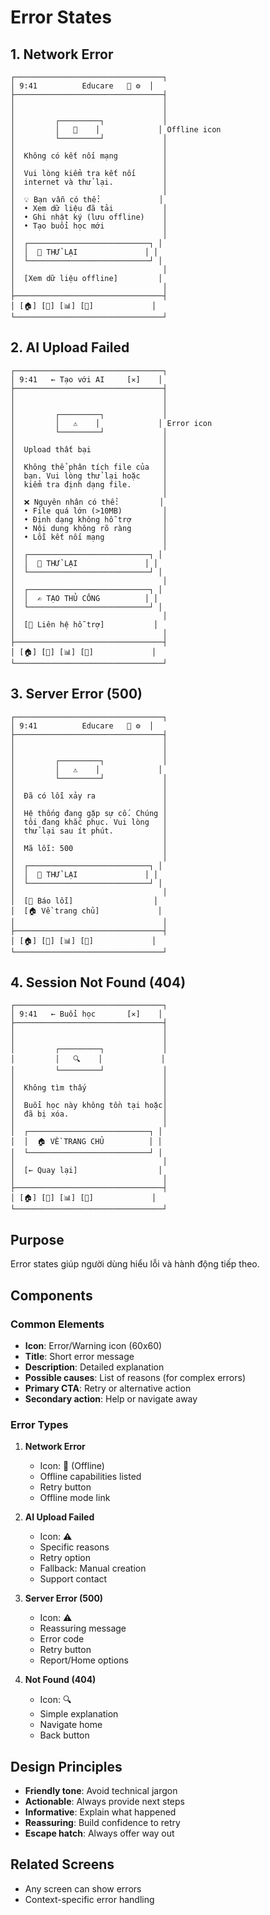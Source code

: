 # Error States

## 1. Network Error

```
┌─────────────────────────────────┐
│ 9:41          Educare   👤 ⚙️  │
├─────────────────────────────────┤
│                                 │
│                                 │
│         ┌─────────┐             │
│         │   📡    │             │ Offline icon
│         └─────────┘             │
│                                 │
│  Không có kết nối mạng          │
│                                 │
│  Vui lòng kiểm tra kết nối      │
│  internet và thử lại.           │
│                                 │
│  💡 Bạn vẫn có thể:             │
│  • Xem dữ liệu đã tải           │
│  • Ghi nhật ký (lưu offline)    │
│  • Tạo buổi học mới             │
│                                 │
│  ┌───────────────────────────┐ │
│  │  🔄 THỬ LẠI               │ │
│  └───────────────────────────┘ │
│                                 │
│  [Xem dữ liệu offline]         │
│                                 │
├─────────────────────────────────┤
│ [🏠] [📝] [📊] [👤]             │
└─────────────────────────────────┘
```

## 2. AI Upload Failed

```
┌─────────────────────────────────┐
│ 9:41   ← Tạo với AI     [✕]    │
├─────────────────────────────────┤
│                                 │
│                                 │
│         ┌─────────┐             │
│         │   ⚠️    │             │ Error icon
│         └─────────┘             │
│                                 │
│  Upload thất bại                │
│                                 │
│  Không thể phân tích file của   │
│  bạn. Vui lòng thử lại hoặc     │
│  kiểm tra định dạng file.       │
│                                 │
│  ❌ Nguyên nhân có thể:         │
│  • File quá lớn (>10MB)         │
│  • Định dạng không hỗ trợ       │
│  • Nội dung không rõ ràng       │
│  • Lỗi kết nối mạng             │
│                                 │
│  ┌───────────────────────────┐ │
│  │  🔄 THỬ LẠI               │ │
│  └───────────────────────────┘ │
│                                 │
│  ┌───────────────────────────┐ │
│  │  ✍️ TẠO THỦ CÔNG          │ │
│  └───────────────────────────┘ │
│                                 │
│  [💬 Liên hệ hỗ trợ]           │
│                                 │
├─────────────────────────────────┤
│ [🏠] [📝] [📊] [👤]             │
└─────────────────────────────────┘
```

## 3. Server Error (500)

```
┌─────────────────────────────────┐
│ 9:41          Educare   👤 ⚙️  │
├─────────────────────────────────┤
│                                 │
│                                 │
│         ┌─────────┐             │
│         │   ⚠️    │             │
│         └─────────┘             │
│                                 │
│  Đã có lỗi xảy ra               │
│                                 │
│  Hệ thống đang gặp sự cố. Chúng │
│  tôi đang khắc phục. Vui lòng   │
│  thử lại sau ít phút.           │
│                                 │
│  Mã lỗi: 500                    │
│                                 │
│  ┌───────────────────────────┐ │
│  │  🔄 THỬ LẠI               │ │
│  └───────────────────────────┘ │
│                                 │
│  [💬 Báo lỗi]                  │
│  [🏠 Về trang chủ]             │
│                                 │
├─────────────────────────────────┤
│ [🏠] [📝] [📊] [👤]             │
└─────────────────────────────────┘
```

## 4. Session Not Found (404)

```
┌─────────────────────────────────┐
│ 9:41   ← Buổi học       [✕]    │
├─────────────────────────────────┤
│                                 │
│                                 │
│         ┌─────────┐             │
│         │   🔍    │             │
│         └─────────┘             │
│                                 │
│  Không tìm thấy                 │
│                                 │
│  Buổi học này không tồn tại hoặc│
│  đã bị xóa.                     │
│                                 │
│  ┌───────────────────────────┐ │
│  │  🏠 VỀ TRANG CHỦ          │ │
│  └───────────────────────────┘ │
│                                 │
│  [← Quay lại]                  │
│                                 │
├─────────────────────────────────┤
│ [🏠] [📝] [📊] [👤]             │
└─────────────────────────────────┘
```

## Purpose

Error states giúp người dùng hiểu lỗi và hành động tiếp theo.

## Components

### Common Elements

- **Icon**: Error/Warning icon (60x60)
- **Title**: Short error message
- **Description**: Detailed explanation
- **Possible causes**: List of reasons (for complex errors)
- **Primary CTA**: Retry or alternative action
- **Secondary action**: Help or navigate away

### Error Types

1. **Network Error**

   - Icon: 📡 (Offline)
   - Offline capabilities listed
   - Retry button
   - Offline mode link

2. **AI Upload Failed**

   - Icon: ⚠️
   - Specific reasons
   - Retry option
   - Fallback: Manual creation
   - Support contact

3. **Server Error (500)**

   - Icon: ⚠️
   - Reassuring message
   - Error code
   - Retry button
   - Report/Home options

4. **Not Found (404)**
   - Icon: 🔍
   - Simple explanation
   - Navigate home
   - Back button

## Design Principles

- **Friendly tone**: Avoid technical jargon
- **Actionable**: Always provide next steps
- **Informative**: Explain what happened
- **Reassuring**: Build confidence to retry
- **Escape hatch**: Always offer way out

## Related Screens

- Any screen can show errors
- Context-specific error handling
